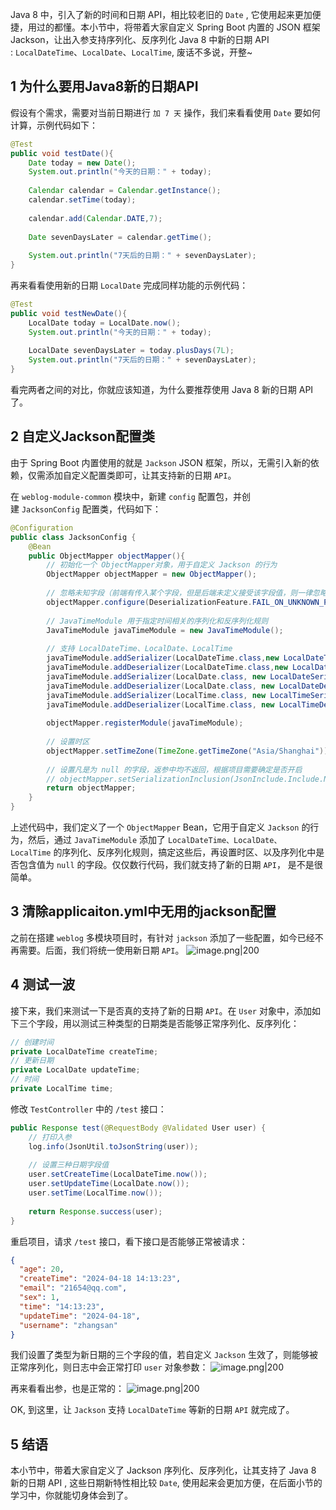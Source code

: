 Java 8 中，引入了新的时间和日期 API，相比较老旧的 `Date` , 它使用起来更加便捷，用过的都懂。本小节中，将带着大家自定义 Spring Boot 内置的 JSON 框架 Jackson，让出入参支持序列化、反序列化 Java 8 中新的日期 API : `LocalDateTime`、`LocalDate`、`LocalTime`, 废话不多说，开整~
## 1 为什么要用Java8新的日期API

假设有个需求，需要对当前日期进行 `加 7 天` 操作，我们来看看使用 `Date` 要如何计算，示例代码如下：
```java
@Test  
public void testDate(){  
    Date today = new Date();  
    System.out.println("今天的日期：" + today);  
  
    Calendar calendar = Calendar.getInstance();  
    calendar.setTime(today);  
  
    calendar.add(Calendar.DATE,7);  
  
    Date sevenDaysLater = calendar.getTime();  
  
    System.out.println("7天后的日期：" + sevenDaysLater);  
}
```

再来看看使用新的日期 `LocalDate` 完成同样功能的示例代码：
```java
@Test  
public void testNewDate(){  
    LocalDate today = LocalDate.now();  
    System.out.println("今天的日期：" + today);  
  
    LocalDate sevenDaysLater = today.plusDays(7L);  
    System.out.println("7天后的日期：" + sevenDaysLater);  
}
```

看完两者之间的对比，你就应该知道，为什么要推荐使用 Java 8 新的日期 API 了。
## 2 自定义Jackson配置类

由于 Spring Boot 内置使用的就是 `Jackson` JSON 框架，所以，无需引入新的依赖，仅需添加自定义配置类即可，让其支持新的日期 `API`。

在 `weblog-module-common` 模块中，新建 `config` 配置包，并创建 `JacksonConfig` 配置类，代码如下：
```java
@Configuration
public class JacksonConfig {  
    @Bean  
    public ObjectMapper objectMapper(){  
        // 初始化一个 ObjectMapper对象，用于自定义 Jackson 的行为  
        ObjectMapper objectMapper = new ObjectMapper();  
  
        // 忽略未知字段（前端有传入某个字段，但是后端未定义接受该字段值，则一律忽略掉）  
        objectMapper.configure(DeserializationFeature.FAIL_ON_UNKNOWN_PROPERTIES,false);  
  
        // JavaTimeModule 用于指定时间相关的序列化和反序列化规则  
        JavaTimeModule javaTimeModule = new JavaTimeModule();  
  
        // 支持 LocalDateTime、LocalDate、LocalTime  
        javaTimeModule.addSerializer(LocalDateTime.class,new LocalDateTimeSerializer(DateTimeFormatter.ofPattern("yyyy-MM-dd HH:mm:ss")));  
        javaTimeModule.addDeserializer(LocalDateTime.class,new LocalDateTimeDeserializer(DateTimeFormatter.ofPattern("yyyy-MM-dd HH:mm:ss")));  
        javaTimeModule.addSerializer(LocalDate.class, new LocalDateSerializer(DateTimeFormatter.ofPattern("yyyy-MM-dd")));  
        javaTimeModule.addDeserializer(LocalDate.class, new LocalDateDeserializer(DateTimeFormatter.ofPattern("yyyy-MM-dd")));  
        javaTimeModule.addSerializer(LocalTime.class, new LocalTimeSerializer(DateTimeFormatter.ofPattern("HH:mm:ss")));  
        javaTimeModule.addDeserializer(LocalTime.class, new LocalTimeDeserializer(DateTimeFormatter.ofPattern("HH:mm:ss")));  
          
        objectMapper.registerModule(javaTimeModule);  
          
        // 设置时区  
        objectMapper.setTimeZone(TimeZone.getTimeZone("Asia/Shanghai"));  
          
        // 设置凡是为 null 的字段，返参中均不返回，根据项目需要确定是否开启  
        // objectMapper.setSerializationInclusion(JsonInclude.Include.NON_NULL);  
        return objectMapper;  
    }  
}
```

上述代码中，我们定义了一个 `ObjectMapper` Bean，它用于自定义 `Jackson` 的行为，然后，通过 `JavaTimeModule` 添加了 `LocalDateTime、LocalDate、LocalTime` 的序列化、反序列化规则，搞定这些后，再设置时区、以及序列化中是否包含值为 `null` 的字段。仅仅数行代码，我们就支持了新的日期 `API`， 是不是很简单。
## 3 清除applicaiton.yml中无用的jackson配置

之前在搭建 `weblog` 多模块项目时，有针对 `jackson` 添加了一些配置，如今已经不再需要。后面，我们将统一使用新日期 `API`。
![image.png|200](https://my-obsidian-image.oss-cn-guangzhou.aliyuncs.com/2024/04/2b66b230ff21eae64f52d93bd51375ec.png)

## 4 测试一波

接下来，我们来测试一下是否真的支持了新的日期 `API`。在 `User` 对象中，添加如下三个字段，用以测试三种类型的日期类是否能够正常序列化、反序列化：
```java
// 创建时间  
private LocalDateTime createTime;  
// 更新日期  
private LocalDate updateTime;  
// 时间  
private LocalTime time;
```

修改 `TestController` 中的 `/test` 接口：
```java
public Response test(@RequestBody @Validated User user) {  
    // 打印入参  
    log.info(JsonUtil.toJsonString(user));  
  
    // 设置三种日期字段值  
    user.setCreateTime(LocalDateTime.now());  
    user.setUpdateTime(LocalDate.now());  
    user.setTime(LocalTime.now());  
  
    return Response.success(user);  
}
```

重启项目，请求 `/test` 接口，看下接口是否能够正常被请求：
```json
{
  "age": 20,
  "createTime": "2024-04-18 14:13:23",
  "email": "21654@qq.com",
  "sex": 1,
  "time": "14:13:23",
  "updateTime": "2024-04-18",
  "username": "zhangsan"
}
```

我们设置了类型为新日期的三个字段的值，若自定义 `Jackson` 生效了，则能够被正常序列化，则日志中会正常打印 `user` 对象参数：
![image.png|200](https://my-obsidian-image.oss-cn-guangzhou.aliyuncs.com/2024/04/cc8e50a22862bc502317d3d375f5b358.png)

再来看看出参，也是正常的：
![image.png|200](https://my-obsidian-image.oss-cn-guangzhou.aliyuncs.com/2024/04/160fea7e5e97a2958532a01dfb78a865.png)

OK, 到这里，让 `Jackson` 支持 `LocalDateTime` 等新的日期 `API` 就完成了。
## 5 结语

本小节中，带着大家自定义了 Jackson 序列化、反序列化，让其支持了 Java 8 新的日期 API , 这些日期新特性相比较 `Date`, 使用起来会更加方便，在后面小节的学习中，你就能切身体会到了。